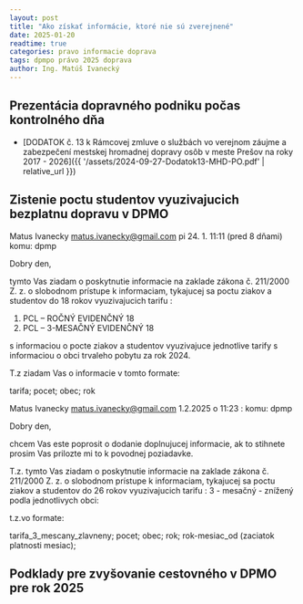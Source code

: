 ```yaml
---
layout: post
title: "Ako získať informácie, ktoré nie sú zverejnené"
date: 2025-01-20
readtime: true
categories: pravo informacie doprava
tags: dpmpo právo 2025 doprava
author: Ing. Matúš Ivanecký
---
```


## Prezentácia dopravného podniku počas kontrolného dňa

- [DODATOK č. 13 k Rámcovej zmluve o službách vo verejnom záujme a zabezpečení mestskej hromadnej dopravy osôb v meste Prešov na roky 2017 - 2026]({{ '/assets/2024-09-27-Dodatok13-MHD-PO.pdf' | relative_url }})





## Zistenie poctu studentov vyuzivajucich bezplatnu dopravu v DPMO


Matus Ivanecky <matus.ivanecky@gmail.com>
pi 24. 1. 11:11 (pred 8 dňami)
komu: dpmp

Dobry den, 

tymto Vas ziadam o poskytnutie informacie na zaklade zákona č. 211/2000 Z. z. o slobodnom prístupe k informaciam, tykajucej sa poctu ziakov a studentov do 18 rokov vyuzivajucich tarifu  :

1. PCL – ROČNÝ EVIDENČNÝ 18  
2.  PCL – 3-MESAČNÝ EVIDENČNÝ 18

s informaciou o pocte ziakov a studentov vyuzivajuce jednotlive tarify s informaciou o obci trvaleho pobytu za rok 2024.

T.z ziadam Vas o informacie v tomto formate:

tarifa; pocet; obec; rok


Matus Ivanecky <matus.ivanecky@gmail.com> 1.2.2025 o 11:23 :
komu: dpmp

Dobry den, 

chcem Vas este poprosit o dodanie doplnujucej informacie, ak to stihnete prosim Vas prilozte mi to k povodnej poziadavke. 

T.z. tymto Vas ziadam o poskytnutie informacie na zaklade zákona č. 211/2000 Z. z. o slobodnom prístupe k informaciam, tykajucej sa poctu ziakov a studentov do 26 rokov vyuzivajucich tarifu  : 3 - mesačný - znížený  podla jednotlivych obci:

t.z.vo formate:

tarifa_3_mescany_zlavneny; pocet; obec; rok;  rok-mesiac_od (zaciatok platnosti mesiac);




## Podklady pre zvyšovanie cestovného v DPMO pre rok 2025


